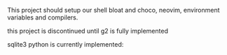 This project should setup our shell bloat and choco, neovim, environment variables and compilers.


this project is discontinued until g2 is fully implemented


sqlite3 python is currently implemented:




